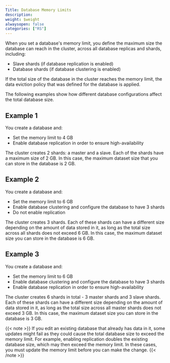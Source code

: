 ```yaml
---
Title: Database Memory Limits
description:
weight: $weight
alwaysopen: false
categories: ["RS"]
---
```

When you set a database's memory limit, you define the maximum size the
database can reach in the cluster, across all database replicas and
shards, including:

- Slave shards (if database replication is enabled)
- Database shards (if database clustering is enabled)

If the total size of the database in the cluster reaches the memory
limit, the data eviction policy that was defined for the database is
applied.

The following examples show how different database configurations affect
the total database size.

## Example 1

You create a database and:

- Set the memory limit to 4 GB
- Enable database replication in order to ensure high-availability

The cluster creates 2 shards: a master and a slave. Each of the
shards have a maximum size of 2 GB. In this case, the maximum
dataset size that you can store in the database is 2 GB.

## Example 2

You create a database and:

- Set the memory limit to 6 GB
- Enable database clustering and configure the database to have 3
    shards
- Do not enable replication

The cluster creates 3 shards. Each of these shards can have a
different size depending on the amount of data stored in it, as long as
the total size across all shards does not exceed 6 GB. In this case, the
maximum dataset size you can store in the database is 6 GB.

## Example 3

You create a database and:

- Set the memory limit to 6 GB
- Enable database clustering and configure the database to have 3
    shards
- Enable database replication in order to ensure high-availability

The cluster creates 6 shards in total - 3 master shards and 3 slave
shards. Each of these shards can have a different size depending on the
amount of data stored in it, as long as the total size across all master
shards does not exceed 3 GB. In this case, the maximum dataset size you
can store in the database is 3 GB.

{{< note >}}
If you edit an existing database that already has data in it,
some updates might fail as they could cause the total database size to exceed the memory limit.
For example, enabling replication doubles the existing database size,
which may then exceed the memory limit.
In these cases, you must update the memory limit before you can make the change.
{{< /note >}}
